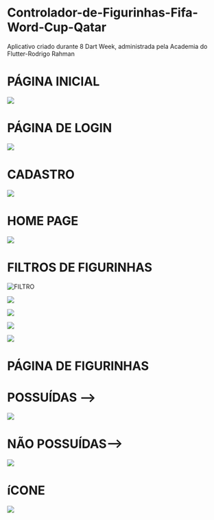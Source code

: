 # Controlador-de-Figurinhas-Fifa-Word-Cup-Qatar
Aplicativo criado durante 8 Dart Week, administrada pela Academia do Flutter-Rodrigo Rahman

# PÁGINA INICIAL
![](assets/images/app_pronto/splash_page.png)

# PÁGINA DE LOGIN

![](assets/images/app_pronto/login.png)

# CADASTRO

![](assets/images/app_pronto/cadastro.png)

# HOME PAGE

![](assets/images/app_pronto/home.png)

# FILTROS DE FIGURINHAS
![FILTRO](assets/images/app_pronto/filtros.png)

![](assets/images/app_pronto/filtro3.png)

![](assets/images/app_pronto/filtro.png)

![](assets/images/app_pronto/filtro2.png)

![](assets/images/app_pronto/filtro4.png)

# PÁGINA DE FIGURINHAS
# POSSUÍDAS -->
![](assets/images/app_pronto/figurinhas_possuidas.png)

# NÃO POSSUÍDAS-->
![](assets/images/app_pronto/figurinhas_nao_poss.png)

# íCONE
![](assets/images/app_pronto/icon.png)



